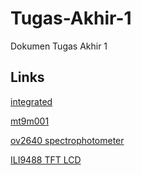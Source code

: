 # Tugas-Akhir-1
Dokumen Tugas Akhir 1

## Links
[integrated](https://github.com/zeroleaked/sctp)

[mt9m001](https://github.com/zeroleaked/esp_mt9m001_test)

[ov2640 spectrophotometer](https://github.com/zeroleaked/prototypeTA)

[ILI9488 TFT LCD](https://github.com/alzanaA/sctp_interface)
